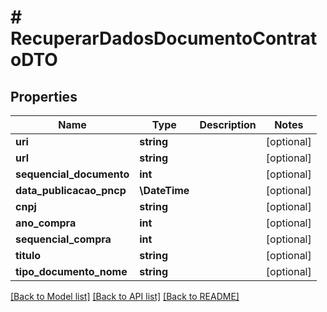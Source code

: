 # # RecuperarDadosDocumentoContratoDTO

## Properties

Name | Type | Description | Notes
------------ | ------------- | ------------- | -------------
**uri** | **string** |  | [optional]
**url** | **string** |  | [optional]
**sequencial_documento** | **int** |  | [optional]
**data_publicacao_pncp** | **\DateTime** |  | [optional]
**cnpj** | **string** |  | [optional]
**ano_compra** | **int** |  | [optional]
**sequencial_compra** | **int** |  | [optional]
**titulo** | **string** |  | [optional]
**tipo_documento_nome** | **string** |  | [optional]

[[Back to Model list]](../../README.md#models) [[Back to API list]](../../README.md#endpoints) [[Back to README]](../../README.md)
